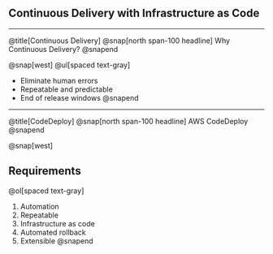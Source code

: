 ## Continuous Delivery with Infrastructure as Code
---
@title[Continuous Delivery]
@snap[north span-100 headline]
Why Continuous Delivery?
@snapend

@snap[west]
@ul[spaced text-gray]
- Eliminate human errors
- Repeatable and predictable
- End of release windows
@snapend

---
@title[CodeDeploy]
@snap[north span-100 headline]
AWS CodeDeploy
@snapend

@snap[west]
## Requirements
@ol[spaced text-gray]
1. Automation
2. Repeatable
3. Infrastructure as code
4. Automated rollback
5. Extensible
@snapend
